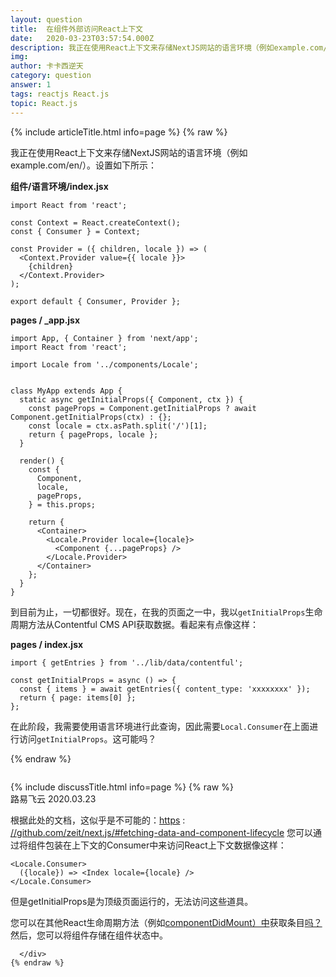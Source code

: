 ```yaml
---
layout: question
title:  在组件外部访问React上下文
date:   2020-03-23T03:57:54.000Z
description: 我正在使用React上下文来存储NextJS网站的语言环境（例如example.com/en/）。设置如下所示：组件/语言环境/index.jsx...
img: 
author: 卡卡西逆天
category: question
answer: 1
tags: reactjs React.js
topic: React.js
---
```

<div class="article-root">
  <div class="article">
    {% include articleTitle.html info=page %}
    {% raw %}
    <div class="article-content"><p><font style="vertical-align: inherit;"><font style="vertical-align: inherit;">我正在使用React上下文来存储NextJS网站的语言环境（例如example.com/en/）。</font><font style="vertical-align: inherit;">设置如下所示：</font></font></p>

<p><strong><font style="vertical-align: inherit;"><font style="vertical-align: inherit;">组件/语言环境/index.jsx</font></font></strong></p>

<pre><code>import React from 'react';<font></font>
<font></font>
const Context = React.createContext();<font></font>
const { Consumer } = Context;<font></font>
<font></font>
const Provider = ({ children, locale }) =&gt; (<font></font>
  &lt;Context.Provider value={{ locale }}&gt;<font></font>
    {children}<font></font>
  &lt;/Context.Provider&gt;<font></font>
);<font></font>
<font></font>
export default { Consumer, Provider };<font></font>
</code></pre>

<p><strong><font style="vertical-align: inherit;"><font style="vertical-align: inherit;">pages / _app.jsx</font></font></strong></p>

<pre><code>import App, { Container } from 'next/app';<font></font>
import React from 'react';<font></font>
<font></font>
import Locale from '../components/Locale';<font></font>
<font></font>
<font></font>
class MyApp extends App {<font></font>
  static async getInitialProps({ Component, ctx }) {<font></font>
    const pageProps = Component.getInitialProps ? await Component.getInitialProps(ctx) : {};<font></font>
    const locale = ctx.asPath.split('/')[1];<font></font>
    return { pageProps, locale };<font></font>
  }<font></font>
<font></font>
  render() {<font></font>
    const {<font></font>
      Component,<font></font>
      locale,<font></font>
      pageProps,<font></font>
    } = this.props;<font></font>
<font></font>
    return {<font></font>
      &lt;Container&gt;<font></font>
        &lt;Locale.Provider locale={locale}&gt;<font></font>
          &lt;Component {...pageProps} /&gt;<font></font>
        &lt;/Locale.Provider&gt;<font></font>
      &lt;/Container&gt;<font></font>
    };<font></font>
  }<font></font>
}<font></font>
</code></pre>

<p><font style="vertical-align: inherit;"><font style="vertical-align: inherit;">到目前为止，一切都很好。</font><font style="vertical-align: inherit;">现在，在我的页面之一中，我以</font></font><code>getInitialProps</code><font style="vertical-align: inherit;"><font style="vertical-align: inherit;">生命周期方法</font><font style="vertical-align: inherit;">从Contentful CMS API获取数据</font><font style="vertical-align: inherit;">。</font><font style="vertical-align: inherit;">看起来有点像这样：</font></font></p>

<p><strong><font style="vertical-align: inherit;"><font style="vertical-align: inherit;">pages / index.jsx</font></font></strong></p>

<pre><code>import { getEntries } from '../lib/data/contentful';<font></font>
<font></font>
const getInitialProps = async () =&gt; {<font></font>
  const { items } = await getEntries({ content_type: 'xxxxxxxx' });<font></font>
  return { page: items[0] };<font></font>
};<font></font>
</code></pre>

<p><font style="vertical-align: inherit;"><font style="vertical-align: inherit;">在此阶段，我需要使用语言环境进行此查询，因此需要</font></font><code>Local.Consumer</code><font style="vertical-align: inherit;"><font style="vertical-align: inherit;">在上面</font><font style="vertical-align: inherit;">进行访问</font></font><code>getInitialProps</code><font style="vertical-align: inherit;"><font style="vertical-align: inherit;">。</font><font style="vertical-align: inherit;">这可能吗？</font></font></p></div>
    {% endraw %}
  </div>
  <p style="height: 0;width:0;overflow: hidden;"> 第2780篇《在组件外部访问React上下文》来自Winter(https://github.com/aiyld/aiyld.github.io)的站点</p>
  <div class="discuss-wrapper">
    {% include discussTitle.html info=page %}
    {% raw %}
    <div class="discuss-item">
        <div class="discuss-parent">
          <div class="discuss-meta">
            <span class="discuss-user">路易飞云</span>
            <span class="discuss-time">2020.03.23</span>
          </div>
          <div class="discuss-comment"><p><font style="vertical-align: inherit;"><font style="vertical-align: inherit;">根据此处的文档，这似乎是不可能的：</font></font><a href="https://github.com/zeit/next.js/#fetching-data-and-component-lifecycle" rel="nofollow noreferrer"><font style="vertical-align: inherit;"><font style="vertical-align: inherit;">https</font></font></a><font style="vertical-align: inherit;"><font style="vertical-align: inherit;"> : </font><a href="https://github.com/zeit/next.js/#fetching-data-and-component-lifecycle" rel="nofollow noreferrer"><font style="vertical-align: inherit;">//github.com/zeit/next.js/#fetching-data-and-component-lifecycle</font></a><font style="vertical-align: inherit;"> 
您可以通过将组件包装在上下文的Consumer中来访问React上下文数据像这样：</font></font></p>

<pre><code>&lt;Locale.Consumer&gt;<font></font>
  ({locale}) =&gt; &lt;Index locale={locale} /&gt;<font></font>
&lt;/Locale.Consumer&gt;<font></font>
</code></pre>

<p><font style="vertical-align: inherit;"><font style="vertical-align: inherit;">但是getInitialProps是为顶级页面运行的，无法访问这些道具。</font></font></p>

<p><font style="vertical-align: inherit;"><font style="vertical-align: inherit;">您可以在其他React生命周期方法（例如</font></font><a href="https://reactjs.org/docs/react-component.html#componentdidmount" rel="nofollow noreferrer"><font style="vertical-align: inherit;"><font style="vertical-align: inherit;">componentDidMount）中</font></font></a><font style="vertical-align: inherit;"><font style="vertical-align: inherit;">获取条目</font><a href="https://reactjs.org/docs/react-component.html#componentdidmount" rel="nofollow noreferrer"><font style="vertical-align: inherit;">吗？</font></a><font style="vertical-align: inherit;">
然后，您可以将组件存储在组件状态中。</font></font></p></div>
        </div>
        
      </div>
    {% endraw %}
  </div>
<div>
